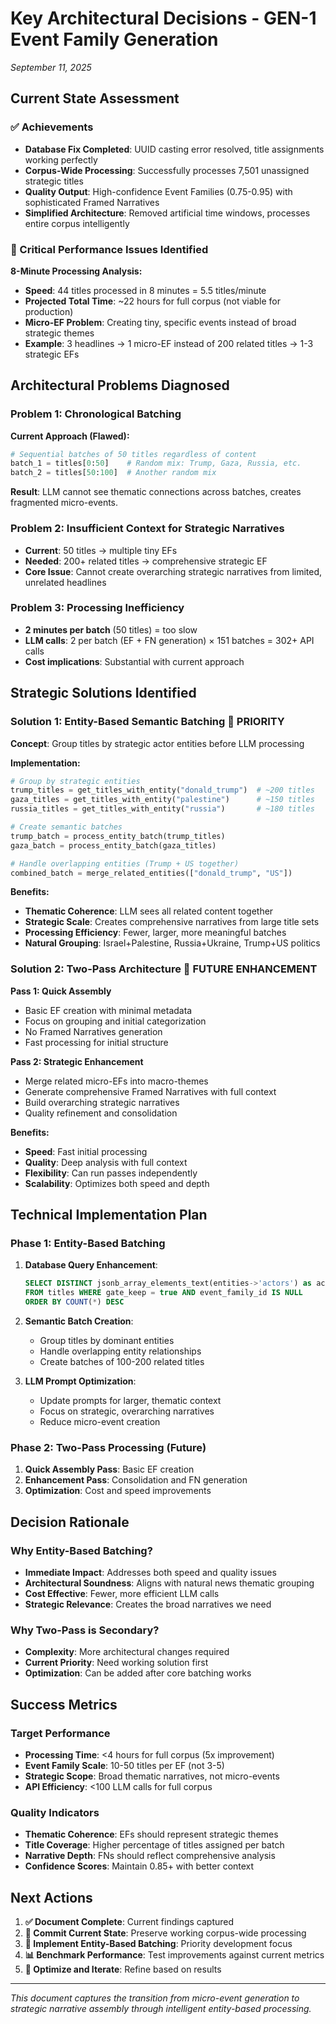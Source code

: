 # Key Architectural Decisions - GEN-1 Event Family Generation

*September 11, 2025*

## Current State Assessment

### ✅ Achievements
- **Database Fix Completed**: UUID casting error resolved, title assignments working perfectly
- **Corpus-Wide Processing**: Successfully processes 7,501 unassigned strategic titles
- **Quality Output**: High-confidence Event Families (0.75-0.95) with sophisticated Framed Narratives
- **Simplified Architecture**: Removed artificial time windows, processes entire corpus intelligently

### 🚨 Critical Performance Issues Identified

**8-Minute Processing Analysis:**
- **Speed**: 44 titles processed in 8 minutes = 5.5 titles/minute
- **Projected Total Time**: ~22 hours for full corpus (not viable for production)
- **Micro-EF Problem**: Creating tiny, specific events instead of broad strategic themes
- **Example**: 3 headlines → 1 micro-EF instead of 200 related titles → 1-3 strategic EFs

## Architectural Problems Diagnosed

### Problem 1: Chronological Batching
**Current Approach (Flawed):**
```python
# Sequential batches of 50 titles regardless of content
batch_1 = titles[0:50]    # Random mix: Trump, Gaza, Russia, etc.
batch_2 = titles[50:100]  # Another random mix
```

**Result**: LLM cannot see thematic connections across batches, creates fragmented micro-events.

### Problem 2: Insufficient Context for Strategic Narratives
- **Current**: 50 titles → multiple tiny EFs
- **Needed**: 200+ related titles → comprehensive strategic EF
- **Core Issue**: Cannot create overarching strategic narratives from limited, unrelated headlines

### Problem 3: Processing Inefficiency  
- **2 minutes per batch** (50 titles) = too slow
- **LLM calls**: 2 per batch (EF + FN generation) × 151 batches = 302+ API calls
- **Cost implications**: Substantial with current approach

## Strategic Solutions Identified

### Solution 1: Entity-Based Semantic Batching 🎯 **PRIORITY**

**Concept**: Group titles by strategic actor entities before LLM processing

**Implementation:**
```python
# Group by strategic entities
trump_titles = get_titles_with_entity("donald_trump")  # ~200 titles
gaza_titles = get_titles_with_entity("palestine")      # ~150 titles  
russia_titles = get_titles_with_entity("russia")       # ~180 titles

# Create semantic batches
trump_batch = process_entity_batch(trump_titles)
gaza_batch = process_entity_batch(gaza_titles)

# Handle overlapping entities (Trump + US together)
combined_batch = merge_related_entities(["donald_trump", "US"])
```

**Benefits:**
- **Thematic Coherence**: LLM sees all related content together
- **Strategic Scale**: Creates comprehensive narratives from large title sets
- **Processing Efficiency**: Fewer, larger, more meaningful batches
- **Natural Grouping**: Israel+Palestine, Russia+Ukraine, Trump+US politics

### Solution 2: Two-Pass Architecture 🚀 **FUTURE ENHANCEMENT**

**Pass 1: Quick Assembly**
- Basic EF creation with minimal metadata
- Focus on grouping and initial categorization
- No Framed Narratives generation
- Fast processing for initial structure

**Pass 2: Strategic Enhancement**
- Merge related micro-EFs into macro-themes
- Generate comprehensive Framed Narratives with full context
- Build overarching strategic narratives
- Quality refinement and consolidation

**Benefits:**
- **Speed**: Fast initial processing
- **Quality**: Deep analysis with full context
- **Flexibility**: Can run passes independently
- **Scalability**: Optimizes both speed and depth

## Technical Implementation Plan

### Phase 1: Entity-Based Batching
1. **Database Query Enhancement**: 
   ```sql
   SELECT DISTINCT jsonb_array_elements_text(entities->'actors') as actor
   FROM titles WHERE gate_keep = true AND event_family_id IS NULL
   ORDER BY COUNT(*) DESC
   ```

2. **Semantic Batch Creation**:
   - Group titles by dominant entities
   - Handle overlapping entity relationships  
   - Create batches of 100-200 related titles

3. **LLM Prompt Optimization**:
   - Update prompts for larger, thematic context
   - Focus on strategic, overarching narratives
   - Reduce micro-event creation

### Phase 2: Two-Pass Processing (Future)
1. **Quick Assembly Pass**: Basic EF creation
2. **Enhancement Pass**: Consolidation and FN generation
3. **Optimization**: Cost and speed improvements

## Decision Rationale

### Why Entity-Based Batching?
- **Immediate Impact**: Addresses both speed and quality issues
- **Architectural Soundness**: Aligns with natural news thematic grouping
- **Cost Effective**: Fewer, more efficient LLM calls
- **Strategic Relevance**: Creates the broad narratives we need

### Why Two-Pass is Secondary?
- **Complexity**: More architectural changes required
- **Current Priority**: Need working solution first
- **Optimization**: Can be added after core batching works

## Success Metrics

### Target Performance
- **Processing Time**: <4 hours for full corpus (5x improvement)
- **Event Family Scale**: 10-50 titles per EF (not 3-5)
- **Strategic Scope**: Broad thematic narratives, not micro-events
- **API Efficiency**: <100 LLM calls for full corpus

### Quality Indicators
- **Thematic Coherence**: EFs should represent strategic themes
- **Title Coverage**: Higher percentage of titles assigned per batch
- **Narrative Depth**: FNs should reflect comprehensive analysis
- **Confidence Scores**: Maintain 0.85+ with better context

## Next Actions

1. **✅ Document Complete**: Current findings captured
2. **🔄 Commit Current State**: Preserve working corpus-wide processing
3. **🚀 Implement Entity-Based Batching**: Priority development focus
4. **📊 Benchmark Performance**: Test improvements against current metrics
5. **🎯 Optimize and Iterate**: Refine based on results

---

*This document captures the transition from micro-event generation to strategic narrative assembly through intelligent entity-based processing.*